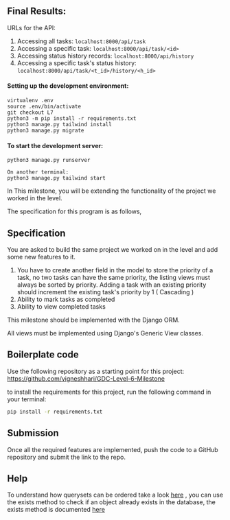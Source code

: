 ## Final Results:

URLs for the API:

1. Accessing all tasks: `localhost:8000/api/task`
2. Accessing a specific task: `localhost:8000/api/task/<id>`
3. Accessing status history records: `localhost:8000/api/history`
4. Accessing a specific task's status history: `localhost:8000/api/task/<t_id>/history/<h_id>`

#### Setting up the development environment:

```shell
virtualenv .env
source .env/bin/activate
git checkout L7
python3 -m pip install -r requirements.txt
python3 manage.py tailwind install
python3 manage.py migrate
```

#### To start the development server:

```shell
python3 manage.py runserver

On another terminal:
python3 manage.py tailwind start
```

In This milestone, you will be extending the functionality of the project we
worked in the level.

The specification for this program is as follows,

## Specification

You are asked to build the same project we worked on in the level and add some
new features to it.

1. You have to create another field in the model to store the priority of a
   task, no two tasks can have the same priority, the listing views must always
   be sorted by priority. Adding a task with an existing priority should
   increment the existing task's priority by 1 ( Cascading )
2. Ability to mark tasks as completed
3. Ability to view completed tasks

This milestone should be implemented with the Django ORM.

All views must be implemented using Django's Generic View classes.

## Boilerplate code

Use the following repository as a starting point for this project:
https://github.com/vigneshhari/GDC-Level-6-Milestone

to install the requirements for this project, run the following command in your
terminal:

```bash
pip install -r requirements.txt
```

## Submission

Once all the required features are implemented, push the code to a GitHub
repository and submit the link to the repo.

## Help

To understand how querysets can be ordered take a look
[here](https://docs.djangoproject.com/en/3.2/ref/models/querysets/#order-by) ,
you can use the exists method to check if an object already exists in the
database, the exists method is documented
[here](https://docs.djangoproject.com/en/3.2/ref/models/querysets/#django.db.models.query.QuerySet.exists)
